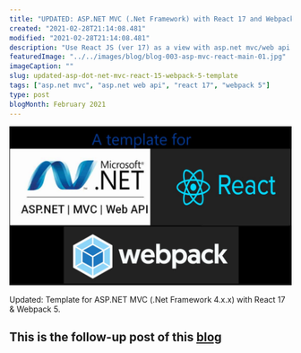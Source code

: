 ```yaml
---
title: "UPDATED: ASP.NET MVC (.Net Framework) with React 17 and Webpack 5"
created: "2021-02-28T21:14:08.481"
modified: "2021-02-28T21:14:08.481"
description: "Use React JS (ver 17) as a view with asp.net mvc/web api (.net framework 4.xx). Inject scripts & styles on _Layout.cshtml on build"
featuredImage: "../../images/blog/blog-003-asp-mvc-react-main-01.jpg"
imageCaption: ""
slug: updated-asp-dot-net-mvc-react-15-webpack-5-template
tags: ["asp.net mvc", "asp.net web api", "react 17", "webpack 5"]
type: post
blogMonth: February 2021
---
```


![blog image](../../images/blog/blog-003-asp-mvc-react-main-01.jpg " ")

Updated: Template for ASP.NET MVC (.Net Framework 4.x.x) with React 17 & Webpack 5.

## This is the follow-up post of this [blog]("https://kunwar.dk/posts/asp-dot-net-mvc-react-js-template/")
